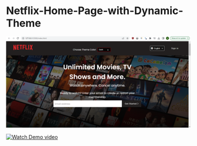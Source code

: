# Netflix-Home-Page-with-Dynamic-Theme
![Netflix Home Page Screenshot](https://github.com/Kidus-berhanu/Netflix-Home-Page-with-Dynamic-Theme/blob/main/Screenshot%202024-02-12%20131809.png?raw=true)

[![Watch Demo video](https://img.youtube.com/vi/HtJRhCF-sUk/maxresdefault.jpg)](https://youtu.be/HtJRhCF-sUk)
